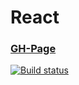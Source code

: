 # React

### [GH-Page](https://89yamal.github.io/react-props-listing/)

[![Build status](https://ci.appveyor.com/api/projects/status/3wrc8t0qfst4an7o?svg=true)](https://ci.appveyor.com/project/89YAMAL/react-props-listing)

